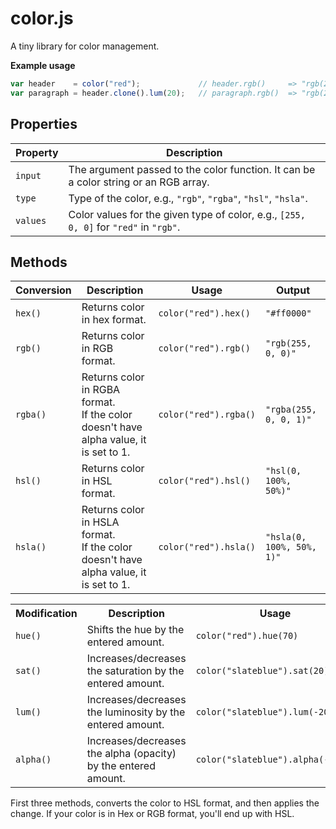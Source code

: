 # color.js

A tiny library for color management.

**Example usage**

```javascript
var header    = color("red");             // header.rgb()     => "rgb(255, 0, 0)"
var paragraph = header.clone().lum(20);   // paragraph.rgb()  => "rgb(255, 102, 102)"
```

## Properties

| Property | Description |
| --- | --- |
| `input` | The argument passed to the color function. It can be a color string or an RGB array. |
| `type` | Type of the color, e.g., `"rgb"`, `"rgba"`, `"hsl"`, `"hsla"`. |
| `values` | Color values for the given type of color, e.g., `[255, 0, 0]` for `"red"` in `"rgb"`. |



## Methods

| Conversion | Description | Usage | Output |
| --- | --- | --- | --- |
| `hex()` | Returns color in hex format. | `color("red").hex()` | `"#ff0000"` |
| `rgb()` | Returns color in RGB format. | `color("red").rgb()` | `"rgb(255, 0, 0)"` |
| `rgba()` | Returns color in RGBA format. <br> If the color doesn't have alpha value, it is set to 1. | `color("red").rgba()` | `"rgba(255, 0, 0, 1)"` |
| `hsl()` | Returns color in HSL format. | `color("red").hsl()` | `"hsl(0, 100%, 50%)"` |
| `hsla()` | Returns color in HSLA format. <br> If the color doesn't have alpha value, it is set to 1. | `color("red").hsla()` | `"hsla(0, 100%, 50%, 1)"` |

<table>
    <tr>
        <th>Modification</th>
        <th>Description</th>
        <th>Usage</th>
    </tr>
    <tr>
        <td><code>hue()</code></td>
        <td>Shifts the hue by the entered amount.</td>
        <td><code>color("red").hue(70)</code></td>
    </tr>
    <tr>
        <td><code>sat()</code></td>
        <td>Increases/decreases the saturation by the entered amount.</td>
        <td><code>color("slateblue").sat(20)</code></td>
    </tr>
    <tr>
        <td><code>lum()</code></td>
        <td>Increases/decreases the luminosity by the entered amount.</td>
        <td><code>color("slateblue").lum(-20)</code></td>
    </tr>
    <tr>
        <td><code>alpha()</code></td>
        <td>Increases/decreases the alpha (opacity) by the entered amount.</td>
        <td><code>color("slateblue").alpha(-0.25)</code></td>
    </tr>
</table>

First three methods, converts the color to HSL format, and then applies the change. If your color is in Hex or RGB format, you'll end up with HSL.


